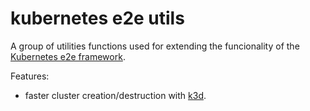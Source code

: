 # kubernetes e2e utils

A group of utilities functions used for extending the funcionality of
the [Kubernetes e2e framework](https://github.com/kubernetes-sigs/e2e-framework).

Features:

* faster cluster creation/destruction with [k3d](https://github.com/k3d-io/k3d).
